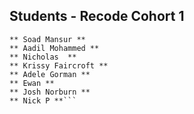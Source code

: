 ## Students - Recode Cohort 1 #

```** Eden Chemo **
** Soad Mansur **
** Aadil Mohammed **
** Nicholas  **
** Krissy Faircroft **
** Adele Gorman **
** Ewan **
** Josh Norburn **
** Nick P **```



